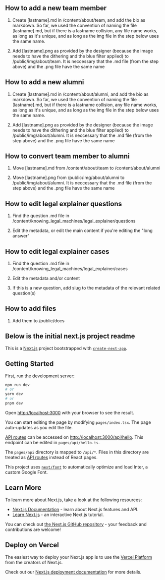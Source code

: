 ## How to add a new team member

1. Create [lastname].md in /content/about/team, and add the bio as markdown. So far, we used the convention of naming the file [lastname].md, but if there is a lastname collision, any file name works, as long as it's unique, and as long as the img file in the step below uses the same name.

2. Add [lastname].png as provided by the designer (because the image needs to have the dithering and the blue filter applied) to /public/img/about/team. It is neccessary that the .md file (from the step above) and the .png file have the same name

## How to add a new alumni

1. Create [lastname].md in /content/about/alumni, and add the bio as markdown. So far, we used the convention of naming the file [lastname].md, but if there is a lastname collision, any file name works, as long as it's unique, and as long as the img file in the step below uses the same name.

2. Add [lastname].png as provided by the designer (because the image needs to have the dithering and the blue filter applied) to /public/img/about/alumni. It is neccessary that the .md file (from the step above) and the .png file have the same name

## How to convert team member to alumni

1. Move [lastname].md from /content/about/team to /content/about/alumni

2. Move [lastname].png from /public/img/about/alumni to /public/img/about/alumni. It is neccessary that the .md file (from the step above) and the .png file have the same name

## How to edit legal explainer questions

1. Find the question .md file in /content/knowing_legal_machines/legal_explainer/questions

2. Edit the metadata, or edit the main content if you're editing the "long answer"

## How to edit legal explainer cases

1. Find the question .md file in /content/knowing_legal_machines/legal_explainer/cases

2. Edit the metadata and/or content
   
3. If this is a new question, add slug to the metadata of the relevant related question(s)

## How to add files

1. Add them to /public/docs

## Below is the initial next.js project readme

This is a [Next.js](https://nextjs.org/) project bootstrapped with [`create-next-app`](https://github.com/vercel/next.js/tree/canary/packages/create-next-app).

## Getting Started

First, run the development server:

```bash
npm run dev
# or
yarn dev
# or
pnpm dev
```

Open [http://localhost:3000](http://localhost:3000) with your browser to see the result.

You can start editing the page by modifying `pages/index.tsx`. The page auto-updates as you edit the file.

[API routes](https://nextjs.org/docs/api-routes/introduction) can be accessed on [http://localhost:3000/api/hello](http://localhost:3000/api/hello). This endpoint can be edited in `pages/api/hello.ts`.

The `pages/api` directory is mapped to `/api/*`. Files in this directory are treated as [API routes](https://nextjs.org/docs/api-routes/introduction) instead of React pages.

This project uses [`next/font`](https://nextjs.org/docs/basic-features/font-optimization) to automatically optimize and load Inter, a custom Google Font.

## Learn More

To learn more about Next.js, take a look at the following resources:

- [Next.js Documentation](https://nextjs.org/docs) - learn about Next.js features and API.
- [Learn Next.js](https://nextjs.org/learn) - an interactive Next.js tutorial.

You can check out [the Next.js GitHub repository](https://github.com/vercel/next.js/) - your feedback and contributions are welcome!

## Deploy on Vercel

The easiest way to deploy your Next.js app is to use the [Vercel Platform](https://vercel.com/new?utm_medium=default-template&filter=next.js&utm_source=create-next-app&utm_campaign=create-next-app-readme) from the creators of Next.js.

Check out our [Next.js deployment documentation](https://nextjs.org/docs/deployment) for more details.
